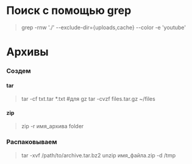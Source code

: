 # Поиск с помощью grep 

> grep -rnw './' --exclude-dir={uploads,cache} --color -e 'youtube'


# Архивы

### Создем 

#### tar

> tar -cf txt.tar *.txt
>#для gz
> tar -cvzf files.tar.gz ~/files

#### zip
> zip -r имя_архива folder

### Распаковываем
> tar -xvf /path/to/archive.tar.bz2
> unzip имя_файла.zip -d /tmp


